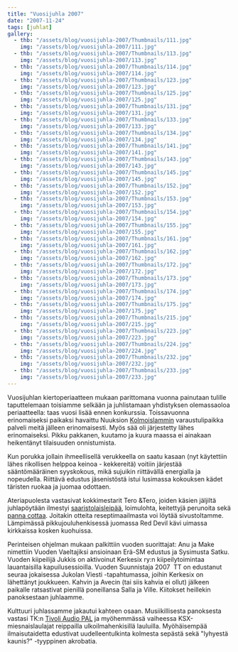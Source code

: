 ```yaml
---
title: "Vuosijuhla 2007"
date: "2007-11-24"
tags: [juhlat]
gallery:
  - thb: "/assets/blog/vuosijuhla-2007/Thumbnails/111.jpg"
    img: "/assets/blog/vuosijuhla-2007/111.jpg"
  - thb: "/assets/blog/vuosijuhla-2007/Thumbnails/113.jpg"
    img: "/assets/blog/vuosijuhla-2007/113.jpg"
  - thb: "/assets/blog/vuosijuhla-2007/Thumbnails/114.jpg"
    img: "/assets/blog/vuosijuhla-2007/114.jpg"
  - thb: "/assets/blog/vuosijuhla-2007/Thumbnails/123.jpg"
    img: "/assets/blog/vuosijuhla-2007/123.jpg"
  - thb: "/assets/blog/vuosijuhla-2007/Thumbnails/125.jpg"
    img: "/assets/blog/vuosijuhla-2007/125.jpg"
  - thb: "/assets/blog/vuosijuhla-2007/Thumbnails/131.jpg"
    img: "/assets/blog/vuosijuhla-2007/131.jpg"
  - thb: "/assets/blog/vuosijuhla-2007/Thumbnails/133.jpg"
    img: "/assets/blog/vuosijuhla-2007/133.jpg"
  - thb: "/assets/blog/vuosijuhla-2007/Thumbnails/134.jpg"
    img: "/assets/blog/vuosijuhla-2007/134.jpg"
  - thb: "/assets/blog/vuosijuhla-2007/Thumbnails/141.jpg"
    img: "/assets/blog/vuosijuhla-2007/141.jpg"
  - thb: "/assets/blog/vuosijuhla-2007/Thumbnails/143.jpg"
    img: "/assets/blog/vuosijuhla-2007/143.jpg"
  - thb: "/assets/blog/vuosijuhla-2007/Thumbnails/145.jpg"
    img: "/assets/blog/vuosijuhla-2007/145.jpg"
  - thb: "/assets/blog/vuosijuhla-2007/Thumbnails/152.jpg"
    img: "/assets/blog/vuosijuhla-2007/152.jpg"
  - thb: "/assets/blog/vuosijuhla-2007/Thumbnails/153.jpg"
    img: "/assets/blog/vuosijuhla-2007/153.jpg"
  - thb: "/assets/blog/vuosijuhla-2007/Thumbnails/154.jpg"
    img: "/assets/blog/vuosijuhla-2007/154.jpg"
  - thb: "/assets/blog/vuosijuhla-2007/Thumbnails/155.jpg"
    img: "/assets/blog/vuosijuhla-2007/155.jpg"
  - thb: "/assets/blog/vuosijuhla-2007/Thumbnails/161.jpg"
    img: "/assets/blog/vuosijuhla-2007/161.jpg"
  - thb: "/assets/blog/vuosijuhla-2007/Thumbnails/162.jpg"
    img: "/assets/blog/vuosijuhla-2007/162.jpg"
  - thb: "/assets/blog/vuosijuhla-2007/Thumbnails/172.jpg"
    img: "/assets/blog/vuosijuhla-2007/172.jpg"
  - thb: "/assets/blog/vuosijuhla-2007/Thumbnails/173.jpg"
    img: "/assets/blog/vuosijuhla-2007/173.jpg"
  - thb: "/assets/blog/vuosijuhla-2007/Thumbnails/174.jpg"
    img: "/assets/blog/vuosijuhla-2007/174.jpg"
  - thb: "/assets/blog/vuosijuhla-2007/Thumbnails/175.jpg"
    img: "/assets/blog/vuosijuhla-2007/175.jpg"
  - thb: "/assets/blog/vuosijuhla-2007/Thumbnails/215.jpg"
    img: "/assets/blog/vuosijuhla-2007/215.jpg"
  - thb: "/assets/blog/vuosijuhla-2007/Thumbnails/223.jpg"
    img: "/assets/blog/vuosijuhla-2007/223.jpg"
  - thb: "/assets/blog/vuosijuhla-2007/Thumbnails/224.jpg"
    img: "/assets/blog/vuosijuhla-2007/224.jpg"
  - thb: "/assets/blog/vuosijuhla-2007/Thumbnails/232.jpg"
    img: "/assets/blog/vuosijuhla-2007/232.jpg"
  - thb: "/assets/blog/vuosijuhla-2007/Thumbnails/233.jpg"
    img: "/assets/blog/vuosijuhla-2007/233.jpg"
---
```


Vuosijuhlan kiertoperiaatteen mukaan parittomana vuonna painutaan
tulille taputtelemaan toisiamme selkään ja juhlistamaan yhdistyksen
olemassaoloa periaatteella: taas vuosi lisää ennen konkurssia.
Toissavuonna erinomaiseksi paikaksi havaittu Nuuksion
[Kolmoislammin](http://www.luontoon.fi/nuuksio/palvelut) varaustulipaikka
palveli meitä jälleen erinomaisesti. Myös sää oli järjestetty lähes
erinomaiseksi. Pikku pakkanen, kuutamo ja kuura maassa ei ainakaan
heikentänyt tilaisuuden onnistumista.

Kun porukka jollain ihmeellisellä verukkeella on saatu kasaan (nyt
käytettiin lähes rikollisen helppoa keinoa - kekkereitä) voitiin
järjestää sääntömääräinen syyskokous, mikä sujuikin riittävällä
energialla ja nopeudella. Riittävä edustus jäsenistöstä istui lusimassa
kokouksen kädet täristen ruokaa ja juomaa odottaen.

Ateriapuolesta vastasivat kokkimestarit Tero &Tero, joiden käsien
jäljiltä juhlapöytään ilmestyi
[saaristolaisleipää](/majakkamestarin-saaristolaisleipa), loimulohta,
keitettyjä perunoita sekä [panna
cottaa](/panna-cotta-ja-mansikka-vadelmamelba). Joitakin otteita
reseptimaailmasta voi löytää sivustoltamme. Lämpimässä
pikkujouluhenkisessä juomassa Red Devil kävi uimassa kirkkaissa kosken
kuohuissa.

Perinteisen ohjelman mukaan palkittiin vuoden suorittajat: Anu ja Make
nimettiin Vuoden Vaeltajiksi ansioinaan Erä-SM edustus ja Sysimusta
Satku. Vuoden kiipeilijä Jukkis on aktivoinut Kerkesix ry:n
kiipeilytoimintaa lauantaisilla kapuilusessioilla. Vuoden Suunnistaja
2007  TT on edustanut seuraa jokaisessa Jukolan Viesti -tapahtumassa,
joihin Kerkesix on lähettänyt joukkueen. Kahvin ja Avecin (tai siis
kahvia ei ollut) jälkeen paikalle ratsastivat pienillä poneillansa Salla
ja Ville. Kiitokset heillekin panoksestaan juhlaamme.

Kulttuuri juhlassamme jakautui kahteen osaan. Musiikillisesta panoksesta
vastasi TK:n [Tivoli Audio PAL](http://tivoliaudio.fi/the-pal.html)
ja myöhemmässä vaiheessa KSX-miesnaislaulajat reippailla
ulkoilmahenkisillä lauluilla. Myöhäisempää ilmaisutaidetta edustivat
uudelleentulkinta kolmesta sepästä sekä "lyhyestä kaunis?" -tyyppinen
akrobatia.

